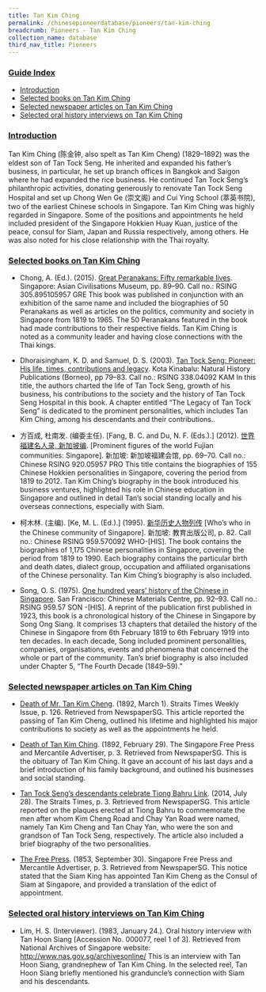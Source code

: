 ```yaml
---
title: Tan Kim Ching
permalink: /chinesepioneerdatabase/pioneers/tan-kim-ching
breadcrumb: Pioneers - Tan Kim Ching
collection_name: database
third_nav_title: Pioneers
---
```


### <u>Guide Index</u>

* [Introduction](#introduction)
* [Selected books on Tan Kim Ching](#selected-books-on-tan-kim-ching)
* [Selected newspaper articles on Tan Kim Ching](#selected-newspaper-articles-on-tan-kim-ching)
* [Selected oral history interviews on Tan Kim Ching](#selected-oral-history-interviews-on-tan-kim-ching)

### <u>Introduction</u>

Tan Kim Ching (陈金钟, also spelt as Tan Kim Cheng) (1829–1892) was the eldest son of Tan Tock Seng. He inherited and expanded his father’s business, in particular, he set up branch offices in Bangkok and Saigon where he had expanded the rice business. He continued Tan Tock Seng’s philanthropic activities, donating generously to renovate Tan Tock Seng Hospital and set up Chong Wen Ge (崇文阁) and Cui Ying School (萃英书院), two of the earliest Chinese schools in Singapore. Tan Kim Ching was highly regarded in Singapore. Some of the positions and appointments he held included president of the Singapore Hokkien Huay Kuan, justice of the peace, consul for Siam, Japan and Russia respectively, among others. He was also noted for his close relationship with the Thai royalty.


### <u>Selected books on Tan Kim Ching</u>

* Chong, A. (Ed.). (2015). [Great Peranakans: Fifty remarkable lives](http://eservice.nlb.gov.sg/item_holding_s.aspx?bid=201273828). Singapore: Asian Civilisations Museum, pp. 89–90.
Call no.: RSING 305.895105957 GRE
This book was published in conjunction with an exhibition of the same name and included the biographies of 50 Peranakans as well as articles on the politics, community and society in Singapore from 1819 to 1965. The 50 Peranakans featured in the book had made contributions to their respective fields. Tan Kim Ching is noted as a community leader and having close connections with the Thai kings.
 

* Dhoraisingham, K. D. and Samuel, D. S. (2003). [Tan Tock Seng: Pioneer: His life, times, contributions and legacy](http://eservice.nlb.gov.sg/item_holding_s.aspx?bid=12266771). Kota Kinabalu: Natural History Publications (Borneo), pp 79–83.
Call no.: RSING 338.04092 KAM
In this title, the authors charted the life of Tan Tock Seng, growth of his business, his contributions to the society and the history of Tan Tock Seng Hospital in this book. A chapter entitled “The Legacy of Tan Tock Seng” is dedicated to the prominent personalities, which includes Tan Kim Ching, among his descendants and their contributions..
 

* 方百成, 杜南发. (编委主任). [Fang, B. C. and Du, N. F. (Eds.).] (2012). [世界福建名人录, 新加坡编](http://eservice.nlb.gov.sg/item_holding_s.aspx?bid=200125706). [Prominent figures of the world Fujian communities: Singapore]. 新加坡: 新加坡福建会馆, pp. 69–70.
Call no.: Chinese RSING 920.05957 PRO
This title contains the biographies of 155 Chinese Hokkien personalities in Singapore, covering the period from 1819 to 2012. Tan Kim Ching’s biography in the book introduced his business ventures, highlighted his role in Chinese education in Singapore and outlined in detail Tan’s social standing locally and his overseas connections, especially with Siam.
 

* 柯木林. (主编). [Ke, M. L. (Ed.).] (1995). [新华历史人物列传](http://eservice.nlb.gov.sg/item_holding_s.aspx?bid=84500628) [Who’s who in the Chinese community of Singapore]. 新加坡: 教育出版公司, p. 82.
Call no.: Chinese RSING 959.570092 WHO-\[HIS\].
The book contains the biographies of 1,175 Chinese personalities in Singapore, covering the period from 1819 to 1990. Each biography contains the particular birth and death dates, dialect group, occupation and affiliated organisations of the Chinese personality. Tan Kim Ching’s biography is also included.
 

* Song, O. S. (1975). [One hundred years’ history of the Chinese in Singapore](http://eservice.nlb.gov.sg/item_holding_s.aspx?bid=4157838). San Francisco: Chinese Materials Centre, pp. 92–93.
Call no.: RSING 959.57 SON -\[HIS\].
A reprint of the publication first published in 1923, this book is a chronological history of the Chinese in Singapore by Song Ong Siang. It comprises 13 chapters that detailed the history of the Chinese in Singapore from 6th February 1819 to 6th February 1919 into ten decades. In each decade, Song included prominent personalities, companies, organisations, events and phenomena that concerned the whole or part of the community. Tan’s brief biography is also included under Chapter 5, “The Fourth Decade (1849–59).”
 

### <u>Selected newspaper articles on Tan Kim Ching</u>

* [Death of Mr. Tan Kim Cheng](http://eresources.nlb.gov.sg/newspapers/Digitised/Article/stweekly18920301-1.2.43). (1892, March 1). Straits Times Weekly Issue, p. 126. Retrieved from NewspaperSG.
This article reported the passing of Tan Kim Cheng, outlined his lifetime and highlighted his major contributions to society as well as the appointments he held.
 

* [Death of Tan Kim Ching](http://eresources.nlb.gov.sg/newspapers/Digitised/Article/singfreepressb18920229-1.2.12). (1892, February 29). The Singapore Free Press and Mercantile Advertiser, p. 3. Retrieved from NewspaperSG.
This is the obituary of Tan Kim Ching. It gave an account of his last days and a brief introduction of his family background, and outlined his businesses and social standing.
 

* [Tan Tock Seng’s descendants celebrate Tiong Bahru Link](http://eresources.nlb.gov.sg/newspapers/Digitised/Article/straitstimes20140728-1.2.26.6). (2014, July 28). The Straits Times, p. 3. Retrieved from NewspaperSG.
This article reported on the plaques erected at Tiong Bahru to commemorate the men after whom Kim Cheng Road and Chay Yan Road were named, namely Tan Kim Cheng and Tan Chay Yan, who were the son and grandson of Tan Tock Seng, respectively. The article also included a brief biography of the two personalities.
 

* [The Free Press](http://eresources.nlb.gov.sg/newspapers/Digitised/Article/singfreepressa18530930-1.2.8). (1853, September 30). Singapore Free Press and Mercantile Advertiser, p. 3. Retrieved from NewspaperSG.
This notice stated that the Siam King has appointed Tan Kim Cheng as the Consul of Siam at Singapore, and provided a translation of the edict of appointment.
 

### <u>Selected oral history interviews on Tan Kim Ching</u>

* Lim, H. S. (Interviewer). (1983, January 24.). Oral history interview with Tan Hoon Siang [Accession No. 000077, reel 1 of 3]. Retrieved from National Archives of Singapore website: http://www.nas.gov.sg/archivesonline/
This is an interview with Tan Hoon Siang, grandnephew of Tan Kim Ching. In the selected reel, Tan Hoon Siang briefly mentioned his granduncle’s connection with Siam and his descendants.
